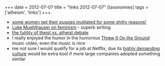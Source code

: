 +++
date = 2012-07-07
title = "links 2012-07-07"
[taxonomies]
tags = ['atheism', 'links']
+++

-   [some women get their pussies mutilated for some shitty reasons!]
-   [Luke Muehlhauser on feminism] - superb writing
-   [the futility of theist vs. atheist debate]
-   I really enjoyed the humor in the humorous [Threw It On the Ground]
    music video; even the music is nice
-   me not sure I would qualify for a job at Netflix, due its [highly
    demanding culture] would be extra kool if more large companies
    adopted something similar

  [some women get their pussies mutilated for some shitty reasons!]: http://www.guardian.co.uk/society/2010/jul/25/female-circumcision-children-british-law
  [Luke Muehlhauser on feminism]: http://commonsenseatheism.com/?p=10389
  [the futility of theist vs. atheist debate]: http://www.infidels.org/library/modern/julian_baggini/review-martin.html
  [Threw It On the Ground]: http://www.youtube.com/watch?v=gAYL5H46QnQ
  [highly demanding culture]: http://www.slideshare.net/reed2001/culture-1798664
